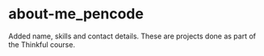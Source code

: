# about-me_pencode
Added name, skills and contact details.
These are projects done as part of the Thinkful course.
